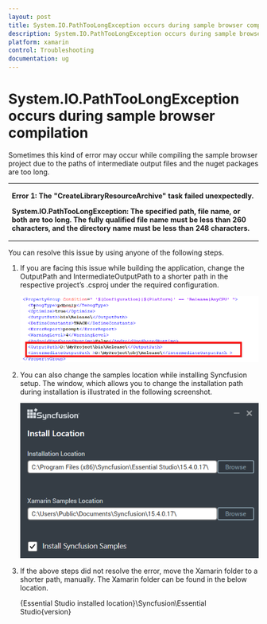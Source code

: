 ```yaml
---
layout: post
title: System.IO.PathTooLongException occurs during sample browser compilation
description: System.IO.PathTooLongException occurs during sample browser compilation
platform: xamarin
control: Troubleshooting
documentation: ug
---
```


# System.IO.PathTooLongException occurs during sample browser compilation

Sometimes this kind of error may occur while compiling the sample browser project due to the paths of intermediate output files and the nuget packages are too long.

<table>
<tr>
<td>

<b>Error 1: The "CreateLibraryResourceArchive" task failed unexpectedly.</b>
<br/>

<b>System.IO.PathTooLongException: The specified path, file name, or both are too long. The fully qualified file name must be less than 260 characters, and the directory name must be less than 248 characters.<b>
</td>
</tr>
</table>

You can resolve this issue by using anyone of the following steps.

1. If you are facing this issue while building the application, change the OutputPath and IntermediateOutputPath to a shorter path in the respective project’s .csproj under the required configuration.

   ![](images/img1.png)

2. You can also change the samples location while installing Syncfusion setup. The window, which allows you to change the installation path during installation is illustrated in the following screenshot. 

   ![](images/img2.png)

3. If the above steps did not resolve the error, move the Xamarin folder to a shorter path, manually. The Xamarin folder can be found in the below location.

   {Essential Studio installed location}\Syncfusion\Essential Studio\{version}